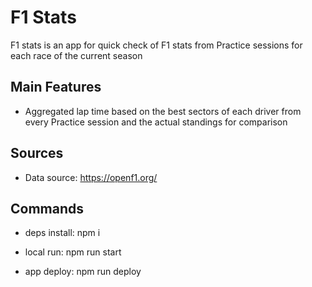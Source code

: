 # F1 Stats

F1 stats is an app for quick check of F1 stats from Practice sessions for each race of the current season

## Main Features

- Aggregated lap time based on the best sectors of each driver from every Practice session and the actual standings for comparison

## Sources

- Data source: <https://openf1.org/>

## Commands

- deps install: npm i

- local run: npm run start

- app deploy: npm run deploy
